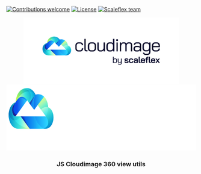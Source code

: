 [![Contributions welcome](https://img.shields.io/badge/contributions-welcome-orange.svg)](#contributing)
[![License](https://img.shields.io/badge/license-MIT-blue.svg)](https://opensource.org/licenses/MIT)
[![Scaleflex team](https://img.shields.io/badge/%3C%2F%3E%20with%20%E2%99%A5%20by-the%20Scaleflex%20team-6986fa.svg)](https://www.scaleflex.it/en/home)


<p align="center">
	<img
		height="175"
		alt="The Lounge"
		src="https://github.com/scaleflex/js-cloudimage-360-view-utils/blob/media/cloudimage-logo-dark.png#gh-dark-mode-only">
   <img
		height="175"
		alt="The Lounge"
		src="https://github.com/scaleflex/js-cloudimage-360-view-utils/blob/media/cloudimage-logo-light.png#gh-light-mode-only">
</p>

<h3 align="center">
   JS Cloudimage 360 view utils
</h1>
